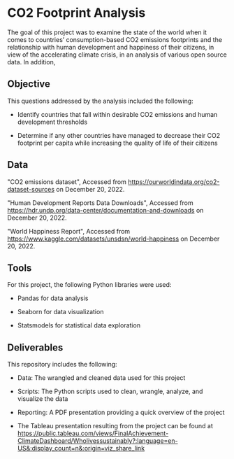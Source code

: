 CO2 Footprint Analysis
==================

The goal of this project was to examine the state of the world when it comes to countries’ consumption-based CO2 emissions footprints and the relationship with human development and happiness of their citizens, in view of the accelerating climate crisis, in an analysis of various open source data. In addition, 

Objective
---------

This questions addressed by the analysis included the following:

-   Identify countries that fall within desirable CO2 emissions and human development thresholds

-   Determine if  any other countries have managed to decrease their CO2 footprint per capita while increasing the quality of life of their citizens


Data
----

"CO2 emissions dataset", Accessed from https://ourworldindata.org/co2-dataset-sources on December 20, 2022.

"Human Development Reports Data Downloads", Accessed from https://hdr.undp.org/data-center/documentation-and-downloads on December 20, 2022.

"World Happiness Report", Accessed from https://www.kaggle.com/datasets/unsdsn/world-happiness on December 20, 2022.


Tools
-----

For this project, the following Python libraries were used:

-   Pandas for data analysis

-   Seaborn for data visualization

-  Statsmodels for statistical data exploration

Deliverables
------------

This repository includes the following:

-   Data: The wrangled and cleaned data used for this project

-   Scripts: The Python scripts used to clean, wrangle, analyze, and visualize the data

-   Reporting: A PDF presentation providing a quick overview of the project

-   The Tableau presentation resulting from the project can be found at https://public.tableau.com/views/FinalAchievement-ClimateDashboard/Wholivessustainably?:language=en-US&:display_count=n&:origin=viz_share_link 

